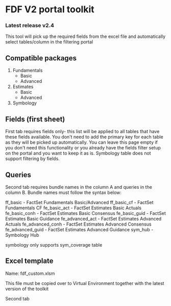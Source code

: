 # FDF V2 portal toolkit
### Latest release v2.4

This tool will pick up the required fields from the excel file and automatically select tables/column in the filtering portal

## Compatible packages

1. Fundamentals
    - Basic
    - Advanced
2. Estimates
    - Basic
    - Advanced
3. Symbology


## Fields (first sheet)

First tab requires fields only- this list will be applied to all tables that have these fields available. You don't need to add the primary key for each table as they will be picked up automatically. You can leave this page empty if you don't need this functionality or you already have the fields filter setup on the portal and you want to keep it as is. Symbology table does not support filtering by fields.

## Queries

Second tab requires bundle names in the column A and queries in the column B. Bundle names must follow the syntax below:

ff_basic - FactSet Fundamentals Basic/Advanced
ff_basic_cf - FactSet Fundamentals CF 
fe_basic_act - FactSet Estimates Basic Actuals
fe_basic_conh - FactSet Estimates Basic Consensus
fe_basic_guid - FactSet Estimates Basic Guidance
fe_advanced_act - FactSet Estimates Advanced Actuals
fe_advanced_conh - FactSet Estimates Advanced Consensus
fe_advanced_guid - FactSet Estimates Advanced Guidance
sym_hub - Symbology Hub

symbology only supports sym_coverage table

## Excel template

Name: fdf_custom.xlsm 

This file must be copied over to Virtual Environment together with the latest version of the toolkit

Second tab 